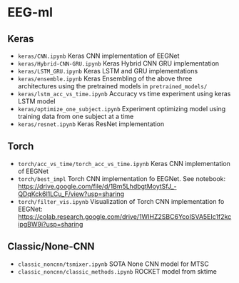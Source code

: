 # EEG-ml

## Keras
- `keras/CNN.ipynb` Keras CNN implementation of EEGNet
- `keras/Hybrid-CNN-GRU.ipynb` Keras Hybrid CNN GRU implementation
- `keras/LSTM_GRU.ipynb` Keras LSTM and GRU implementations
- `keras/ensemble.ipynb` Keras Ensembling of the above three architectures using the pretrained models in `pretrained_models/`
- `keras/lstm_acc_vs_time.ipynb` Accuracy vs time experiment using keras LSTM model
- `keras/optimize_one_subject.ipynb` Experiment optimizing model using training data from one subject at a time
- `keras/resnet.ipynb` Keras ResNet implementation
## Torch
- `torch/acc_vs_time/torch_acc_vs_time.ipynb` Keras CNN implementation of EEGNet
- `torch/best_impl` Torch CNN implementation fo EEGNet. See notebook: https://drive.google.com/file/d/1Bm5LhdbgtMoytSfJ_-QDqKck6l1LCu_F/view?usp=sharing
- `torch/filter_vis.ipynb` Visualization of Torch CNN implementation fo EEGNet: https://colab.research.google.com/drive/1WIHZ2SBC6YcoISVA5EIc1f2kcipgBW9i?usp=sharing

## Classic/None-CNN

- `classic_noncnn/tsmixer.ipynb` SOTA None CNN model for MTSC
- `classic_noncnn/classic_methods.ipynb` ROCKET model from sktime
